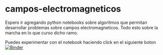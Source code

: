 # campos-electromagneticos
Espero ir agregando python notebooks sobre algoritmos que permitan desarrollar problemas sobre campos electromagneticos. Todo esto sobre la marcha en lo que curso dicho ramo.

Puedes experimentar con el notebook haciendo click en el siguiente boton [![Binder](https://mybinder.org/badge_logo.svg)](https://mybinder.org/v2/gh/iRibbeck/campos-electromagneticos/master)
